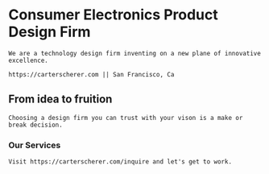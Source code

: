 # Consumer Electronics Product Design Firm

    We are a technology design firm inventing on a new plane of innovative excellence.

    https://carterscherer.com || San Francisco, Ca

## From idea to fruition

    Choosing a design firm you can trust with your vison is a make or break decision.

### Our Services

    Visit https://carterscherer.com/inquire and let's get to work.



